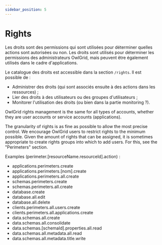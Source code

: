 ```yaml
---
sidebar_position: 5
---
```


# Rights

Les droits sont des permissions qui sont utilisées pour déterminer quelles actions sont autorisées ou non.
Les droits sont utilisés pour déterminer les permissions des administrateurs OwlGrid, mais peuvent être également utilisés dans le cadre d'applications.

Le catalogue des droits est accessible dans la section `/rights`. Il est possible de :
- Administrer des droits (qui sont associés ensuite à des actions dans les ressources) ;
- Lier des droits à des utilisateurs ou des groupes d'utilisateurs ;
- Monitorer l'utilisation des droits (ou bien dans la partie monitoring ?).



OwlGrid rights management is the same for all types of accounts, whether they are user accounts or service accounts (applications).

The granularity of rights is as fine as possible to allow the most precise control.
We encourage OwlGrid users to restrict rights to the minimum possible.
Given the amount of rights that can be assigned, it is sometimes appropriate to create rights groups into which to add users. For this, see the "Perimeters" section.

Examples (perimeter.[resourceName.resourceId].action) :
- applications.perimeters.create
- applications.perimeters.[nom].create
- applications.perimeters.all.create
- schemas.perimeters.create
- schemas.perimeters.all.create
- database.create
- database.all.edit
- database.all.delete
- clients.perimeters.all.users.create
- clients.perimeters.all.applications.create
- data.schemas.all.create
- data.schemas.all.consolidate
- data.schemas.[schemaId].properties.all.read
- data.schemas.all.metadata.all.read
- data.schemas.all.metadata.title.write
